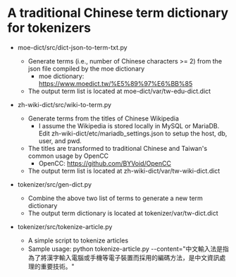 A traditional Chinese term dictionary for tokenizers
====================================================

* moe-dict/src/dict-json-to-term-txt.py
  - Generate terms (i.e., number of Chinese characters >= 2) from the json file compiled by the moe dictionary
    - moe dictionary: https://www.moedict.tw/%E5%89%97%E6%BB%85
  - The output term list is located at moe-dict/var/tw-edu-dict.dict
  
* zh-wiki-dict/src/wiki-to-term.py
  - Generate terms from the titles of Chinese Wikipedia
    - I assume the Wikipedia is stored locally in MySQL or MariaDB.  Edit zh-wiki-dict/etc/mariadb_settings.json to setup the host, db, user, and pwd.
  - The titles are transformed to traditional Chinese and Taiwan's common usage by OpenCC
    - OpenCC: https://github.com/BYVoid/OpenCC
  - The output term list is located at zh-wiki-dict/var/tw-wiki-dict.dict
  
* tokenizer/src/gen-dict.py
  - Combine the above two list of terms to generate a new term dictionary
  - The output term dictionary is located at tokenizer/var/tw-dict.dict
  
* tokenizer/src/tokenize-article.py
  - A simple script to tokenize articles
  - Sample usage: 
    python tokenize-article.py --content="中文輸入法是指為了將漢字輸入電腦或手機等電子裝置而採用的編碼方法，是中文資訊處理的重要技術。"
